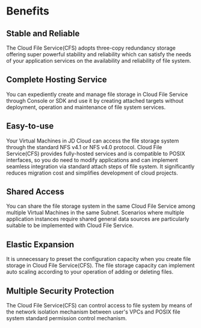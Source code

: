 # Benefits

## Stable and Reliable

The Cloud File Service(CFS) adopts three-copy redundancy storage offering super powerful stability and reliability which can satisfy the needs of your application services on the availability and reliability of file system.

## Complete Hosting Service

You can expediently create and manage file storage in Cloud File Service through Console or SDK and use it by creating attached targets without deployment, operation and maintenance of file system services.

## Easy-to-use

Your Virtual Machines in JD Cloud can access the file storage system through the standard NFS v4.1 or NFS v4.0 protocol. Cloud File Service(CFS) provides fully-hosted services and is compatible to POSIX interfaces, so you do need to modify applications and can implement seamless integration via standard attach steps of file system. It significantly reduces migration cost and simplifies development of cloud projects.

## Shared Access

You can share the file storage system in the same Cloud File Service among multiple Virtual Machines in the same Subnet. Scenarios where multiple application instances require shared general data sources are particularly suitable to be implemented with Cloud File Service.

## Elastic Expansion

It is unnecessary to preset the configuration capacity when you create file storage in Cloud File Service(CFS). The file storage capacity can implement auto scaling according to your operation of adding or deleting files.

## Multiple Security Protection

The Cloud File Service(CFS) can control access to file system by means of the network isolation mechanism between user's VPCs and POSIX file system standard permission control mechanism.
